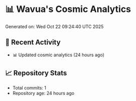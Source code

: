 # 📊 Wavua's Cosmic Analytics
Generated on: Wed Oct 22 09:24:40 UTC 2025

## 🚀 Recent Activity
- 📊 Updated cosmic analytics (24 hours ago)
## 📈 Repository Stats
- Total commits: 1
- Repository age: 24 hours ago
